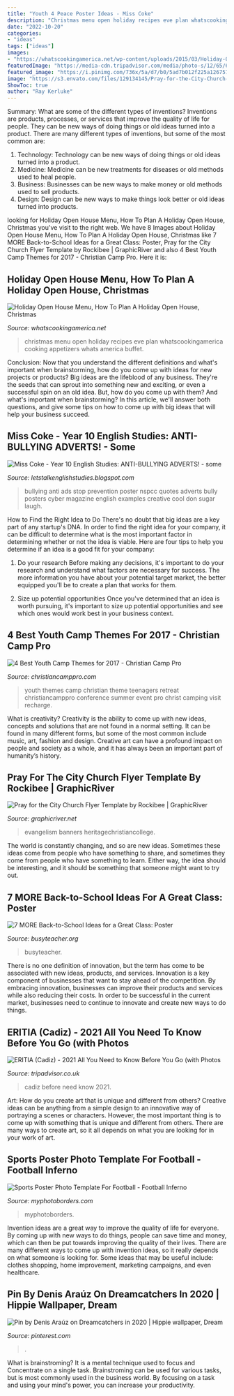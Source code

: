 ```yaml
---
title: "Youth 4 Peace Poster Ideas - Miss Coke"
description: "Christmas menu open holiday recipes eve plan whatscookingamerica cooking appetizers whats america buffet"
date: "2022-10-20"
categories:
- "ideas"
tags: ["ideas"]
images:
- "https://whatscookingamerica.net/wp-content/uploads/2015/03/Holiday-Open-House1.jpg"
featuredImage: "https://media-cdn.tripadvisor.com/media/photo-s/12/65/6d/a5/obra-de-pintura.jpg"
featured_image: "https://i.pinimg.com/736x/5a/d7/b0/5ad7b012f225a126757d3889f920fb86.jpg"
image: "https://s3.envato.com/files/129134145/Pray-for-the-City-Church-Flyer-Template-Image-Preview.jpg"
ShowToc: true
author: "Ray Kerluke"
---
```



Summary: What are some of the different types of inventions?
Inventions are products, processes, or services that improve the quality of life for people. They can be new ways of doing things or old ideas turned into a product. There are many different types of inventions, but some of the most common are:
1) Technology: Technology can be new ways of doing things or old ideas turned into a product.
2) Medicine: Medicine can be new treatments for diseases or old methods used to heal people.
3) Business: Businesses can be new ways to make money or old methods used to sell products.
4) Design: Design can be new ways to make things look better or old ideas turned into products.

	

		
looking for Holiday Open House Menu, How To Plan A Holiday Open House, Christmas you've visit to the right web. We have 8 Images about Holiday Open House Menu, How To Plan A Holiday Open House, Christmas like 7 MORE Back-to-School Ideas for a Great Class: Poster, Pray for the City Church Flyer Template by Rockibee | GraphicRiver and also 4 Best Youth Camp Themes for 2017 - Christian Camp Pro. Here it is:
		
    
## Holiday Open House Menu, How To Plan A Holiday Open House, Christmas

<img loading=lazy src="https://whatscookingamerica.net/wp-content/uploads/2015/03/Holiday-Open-House1.jpg" onerror="this.onerror=null;this.src='https://tse4.mm.bing.net/th?id=OIP.1rosqSTMncWwitArbQkSagHaKk&amp;pid=15.1';" alt="Holiday Open House Menu, How To Plan A Holiday Open House, Christmas">

_Source: whatscookingamerica.net_

>christmas menu open holiday recipes eve plan whatscookingamerica cooking appetizers whats america buffet. 

	

Conclusion: Now that you understand the different definitions and what's important when brainstorming, how do you come up with ideas for new projects or products?
Big ideas are the lifeblood of any business. They're the seeds that can sprout into something new and exciting, or even a successful spin on an old idea. But, how do you come up with them? And what's important when brainstorming? In this article, we'll answer both questions, and give some tips on how to come up with big ideas that will help your business succeed.

    
## Miss Coke - Year 10 English Studies: ANTI-BULLYING ADVERTS! - Some

<img loading=lazy src="https://2.bp.blogspot.com/-QYdaFs9DUdQ/T7L6AyLLYRI/AAAAAAAAABo/b-fr7Llbjcc/s1600/sugar-magazinenspcc-anti-bullying-small-67230.jpg" onerror="this.onerror=null;this.src='https://tse1.mm.bing.net/th?id=OIP.oqeWnjC8s593u6-93b_hxgHaJ7&amp;pid=15.1';" alt="Miss Coke - Year 10 English Studies: ANTI-BULLYING ADVERTS! - some">

_Source: letstalkenglishstudies.blogspot.com_

>bullying anti ads stop prevention poster nspcc quotes adverts bully posters cyber magazine english examples creative cool don sugar laugh. 

	

How to Find the Right Idea to Do
There's no doubt that big ideas are a key part of any startup's DNA. In order to find the right idea for your company, it can be difficult to determine what is the most important factor in determining whether or not the idea is viable. Here are four tips to help you determine if an idea is a good fit for your company:
1. Do your research
 Before making any decisions, it's important to do your research and understand what factors are necessary for success. The more information you have about your potential target market, the better equipped you'll be to create a plan that works for them.

2. Size up potential opportunities
Once you've determined that an idea is worth pursuing, it's important to size up potential opportunities and see which ones would work best in your business context.

    
## 4 Best Youth Camp Themes For 2017 - Christian Camp Pro

<img loading=lazy src="http://christiancamppro.com/wp-content/uploads/2017/01/Best-Youth-Camp-Themes-2017.jpg" onerror="this.onerror=null;this.src='https://tse4.mm.bing.net/th?id=OIP.Jyhy59Ro9juDlQUbSTQAbQHaLH&amp;pid=15.1';" alt="4 Best Youth Camp Themes for 2017 - Christian Camp Pro">

_Source: christiancamppro.com_

>youth themes camp christian theme teenagers retreat christiancamppro conference summer event pro christ camping visit recharge. 

	

What is creativity?
Creativity is the ability to come up with new ideas, concepts and solutions that are not found in a normal setting. It can be found in many different forms, but some of the most common include music, art, fashion and design. Creative art can have a profound impact on people and society as a whole, and it has always been an important part of humanity’s history.

    
## Pray For The City Church Flyer Template By Rockibee | GraphicRiver

<img loading=lazy src="https://s3.envato.com/files/129134145/Pray-for-the-City-Church-Flyer-Template-Image-Preview.jpg" onerror="this.onerror=null;this.src='https://tse3.mm.bing.net/th?id=OIP.rpX45e2a5TzZDul50pIbMgHaL4&amp;pid=15.1';" alt="Pray for the City Church Flyer Template by Rockibee | GraphicRiver">

_Source: graphicriver.net_

>evangelism banners heritagechristiancollege. 

	

The world is constantly changing, and so are new ideas. Sometimes these ideas come from people who have something to share, and sometimes they come from people who have something to learn. Either way, the idea should be interesting, and it should be something that someone might want to try out.

    
## 7 MORE Back-to-School Ideas For A Great Class: Poster

<img loading=lazy src="https://busyteacher.org/images/7-more-back2school-poster.jpg" onerror="this.onerror=null;this.src='https://tse1.mm.bing.net/th?id=OIP.kYkpg8P8vyy7BZV6neYtHgHaKe&amp;pid=15.1';" alt="7 MORE Back-to-School Ideas for a Great Class: Poster">

_Source: busyteacher.org_

>busyteacher. 

	

There is no one definition of innovation, but the term has come to be associated with new ideas, products, and services. Innovation is a key component of businesses that want to stay ahead of the competition. By embracing innovation, businesses can improve their products and services while also reducing their costs. In order to be successful in the current market, businesses need to continue to innovate and create new ways to do things.

    
## ERITIA (Cadiz) - 2021 All You Need To Know Before You Go (with Photos

<img loading=lazy src="https://media-cdn.tripadvisor.com/media/photo-s/12/65/6d/a5/obra-de-pintura.jpg" onerror="this.onerror=null;this.src='https://tse4.mm.bing.net/th?id=OIP.qJfXrHRDiD5ctGSxANrCFAAAAA&amp;pid=15.1';" alt="ERITIA (Cadiz) - 2021 All You Need to Know Before You Go (with Photos">

_Source: tripadvisor.co.uk_

>cadiz before need know 2021. 

	

Art: How do you create art that is unique and different from others?
Creative ideas can be anything from a simple design to an innovative way of portraying a scenes or characters. However, the most important thing is to come up with something that is unique and different from others. There are many ways to create art, so it all depends on what you are looking for in your work of art.

    
## Sports Poster Photo Template For Football - Football Inferno

<img loading=lazy src="https://cdn3.bigcommerce.com/s-jdhnct1/products/460/images/1230/football_inferno_16x20_photo_template__37532.1462976267.1280.1280.jpg?c=2" onerror="this.onerror=null;this.src='https://tse2.mm.bing.net/th?id=OIP.306OPXBR0Pz4I85eT02vRAHaJQ&amp;pid=15.1';" alt="Sports Poster Photo Template For Football - Football Inferno">

_Source: myphotoborders.com_

>myphotoborders. 

	

Invention ideas are a great way to improve the quality of life for everyone. By coming up with new ways to do things, people can save time and money, which can then be put towards improving the quality of their lives. There are many different ways to come up with invention ideas, so it really depends on what someone is looking for. Some ideas that may be useful include: clothes shopping, home improvement, marketing campaigns, and even healthcare.

    
## Pin By Denis Araúz On Dreamcatchers In 2020 | Hippie Wallpaper, Dream

<img loading=lazy src="https://i.pinimg.com/736x/5a/d7/b0/5ad7b012f225a126757d3889f920fb86.jpg" onerror="this.onerror=null;this.src='https://tse3.mm.bing.net/th?id=OIP.gWPdzOUsdCXCP14lHrxfdwHaPN&amp;pid=15.1';" alt="Pin by Denis Araúz on Dreamcatchers in 2020 | Hippie wallpaper, Dream">

_Source: pinterest.com_

>. 

	

What is brainstroming? It is a mental technique used to focus and Concentrate on a single task. Brainstroming can be used for various tasks, but is most commonly used in the business world. By focusing on a task and using your mind's power, you can increase your productivity.

